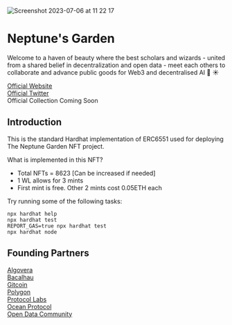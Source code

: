 ![Screenshot 2023-07-06 at 11 22 17](https://github.com/Peter-Paul/ocean-nft/assets/35074712/1d80107a-2fab-45af-a7f3-e7945e3915a0)

# Neptune's Garden  
Welcome to a haven of beauty where the best scholars and wizards - united from a shared belief in decentralization and open data - meet each others to collaborate and advance public goods for Web3 and decentralised AI 🌊 ☀️

[Official Website](https://neptunelabs.ai/)<br>
[Official Twitter](https://twitter.com/neptunelabsai)<br>
Official Collection Coming Soon

## Introduction
This is the standard Hardhat implementation of ERC6551 used for deploying The Neptune Garden NFT project.

What is implemented in this NFT?
- Total NFTs = 8623 [Can be increased if needed]
- 1 WL allows for 3 mints
- First mint is free. Other 2 mints cost 0.05ETH each

Try running some of the following tasks:

```shell
npx hardhat help
npx hardhat test
REPORT_GAS=true npx hardhat test
npx hardhat node
```
## Founding Partners
[Algovera](https://twitter.com/AlgoveraAI)<br>
[Bacalhau](https://twitter.com/BacalhauProject)<br>
[Gitcoin](https://twitter.com/gitcoin)<br>
[Polygon](https://twitter.com/0xPolygonLabs)<br>
[Protocol Labs](https://twitter.com/protocollabs)<br>
[Ocean Protocol](https://twitter.com/oceanprotocol)<br>
[Open Data Community](https://twitter.com/OpenDataforWeb3)
